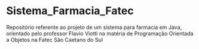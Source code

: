 # Sistema_Farmacia_Fatec

Repositório referente ao projeto de um sistema para farmacia em Java, orientado pelo professor Flavio Viotti na matéria de Programação Orientada a Objetos na Fatec São Caetano do Sul
